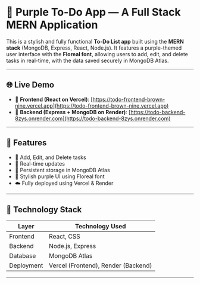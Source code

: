 # 💜 Purple To-Do App — A Full Stack MERN Application

This is a stylish and fully functional **To-Do List app** built using the **MERN stack** (MongoDB, Express, React, Node.js). It features a purple-themed user interface with the **Floreal font**, allowing users to add, edit, and delete tasks in real-time, with the data saved securely in MongoDB Atlas.

---

## 🌐 Live Demo

- 🔹 **Frontend (React on Vercel)**: [https://todo-frontend-brown-nine.vercel.app](https://todo-frontend-brown-nine.vercel.app)
- 🔹 **Backend (Express + MongoDB on Render)**: [https://todo-backend-8zys.onrender.com](https://todo-backend-8zys.onrender.com)

---

## 📌 Features

- 📝 Add, Edit, and Delete tasks
- 🔄 Real-time updates
- 💾 Persistent storage in MongoDB Atlas
- 💜 Stylish purple UI using Floreal font
- ☁️ Fully deployed using Vercel & Render

---

## 🚀 Technology Stack

| Layer        | Technology Used              |
|--------------|------------------------------|
| Frontend     | React, CSS                   |
| Backend      | Node.js, Express             |
| Database     | MongoDB Atlas                |
| Deployment   | Vercel (Frontend), Render (Backend) |

---


